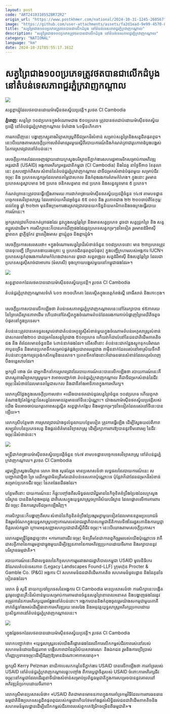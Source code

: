 ```yaml
---
layout: post
code: "ART2410310552BR72R2"
origin_url: "https://www.postkhmer.com/national/2024-10-31-1245-260567"
image: "https://github.com/user-attachments/assets/fa2d1ead-9e99-4570-8846-da7a70f4bd78"
title: "សត្វព្រៃ​ជាង​១០០​ប្រភេទ​ត្រូវ​ថត​បាន​ជា​លើក​ដំបូង នៅ​តំបន់​ទេសភាព​ជួរ​ភ្នំ​ក្រវាញ​កណ្តាល"
description: "​​សត្វព្រៃ​ជាង​១០០​ប្រភេទ​ត្រូវ​ថត​បាន​ជា​លើក​ដំបូង នៅ​តំបន់​ទេសភាព​ជួរ​ភ្នំ​ក្រវាញ​កណ្តាល​"
category: "NATIONAL"
language: "km"
date: 2024-10-31T05:55:17.161Z
---
```


# សត្វព្រៃ​ជាង​១០០​ប្រភេទ​ត្រូវ​ថត​បាន​ជា​លើក​ដំបូង នៅ​តំបន់​ទេសភាព​ជួរ​ភ្នំ​ក្រវាញ​កណ្តាល

![](https://github.com/user-attachments/assets/faf195eb-b6e0-4954-ab50-d56019744db2)

សត្វខ្លាឃ្មុំ​ដែលថតបានដោយម៉ាស៊ីន​ថតស្វ័យ​ប្រវត្តិ​។ រូបថត CI Cambodia

**ភ្នំពេញៈ** សត្វព្រៃ ១០៨​ប្រភេទ​ក្នុង​ចំណោម​ជាង ៥០០​ប្រភេទ ត្រូវ​បាន​ថត​ជាប់​ដោយ​ម៉ាស៊ីន​ថត​ស្វ័យ​​ប្រវត្តិ នៅ​តំបន់​ជួរ​ភ្នំ​ក្រវាញ​កណ្តាល ទំហំ​ជាង ៤០​ម៉ឺន​ហិកតា។ 

ការ​រក​ឃើញ​នេះ បង្ហាញ​ភស្តុតាង​វិទ្យាសាស្ត្រ​ពី​ទី​ជម្រក​ដ៏​សំខាន់ សម្រាប់​សត្វព្រៃ​និង​សត្វ​ជិត​ផុត​ពូជ។ នេះ​បើយោង​​តាម​សេចក្តី​ប្រកាស​ព័ត៌មាន​រួម​មួយ​ស្តីពី​របាយការណ៍​និង​កំ​ណត់​ត្រា​ជា​រូបភាព​ដំបូង​បង្អស់​នៃ​ការ​ស្រាវជ្រាវ​នៅ​តំបន់​នេះ។

សេចក្តី​ប្រកាស​ដែល​ចេញ​ផ្សាយ​ដោយ​ក្រសួង​បរិស្ថាន ​ទីភ្នាក់ងារ​សហរដ្ឋអាមេរិក​សម្រាប់​ការ​អភិវឌ្ឍ​អន្តរជាតិ (USAID) អង្គការ​អភិរក្ស​អន្តរជាតិ​កម្ពុជា (CI Cambodia) និង​ដៃគូ នា​ថ្ងៃទី​៣០ ខែ​តុលា​នេះ គូស​បញ្ជាក់​ពី​សារៈសំខាន់​នៃ​តំបន់​ជួរ​ភ្នំ​ក្រវាញ​កណ្តាល ជា​ទី​ជម្រក​សំខាន់​បំផុត​មួយ សម្រាប់​ជីវៈចម្រុះ និង ប្រភេទ​សត្វ​កម្រ​ដែល​មាន​តម្លៃ​ជា​សកល និង​កំពុង​រង​ការ​គំរាម​កំហែង។ ក្នុង​នោះ រួមមាន ប្រភេទ​សត្វ​ស្លាប​មាន ៦៥ ប្រភេទ ថនិក​សត្វមាន ៣៨ ប្រភេទ និង​សត្វ​ល្មូន​មាន ៥ ប្រភេទ។ 

កំណត់ត្រា​នេះ​ត្រូវ​បាន​ធ្វើឡើង​តាម​រយៈការ​ដាក់​ពង្រាយ​ម៉ាស៊ីន​ថតស្វ័យ​ប្រវត្តិ​ចំនួន ១៤៧ តាម​បទដ្ឋាន​បច្ចេកទេស​វិទ្យាសាស្ត្រ ដែល​ចាប់​យក​វីដេអូ​ចំនួន ៥៥ ០០០ និង រូបភាព​ជាង ២២ ២០០ចាប់​ពី​ខែ​កុម្ភៈ ដល់​ខែ​ធ្នូ ឆ្នាំ ២០២៣ មុន​នឹង​ក្រុម​ការងារ​ស្រាវជ្រាវ​បាន​យក​ទិន្នន័យ​មក​វិភាគ​និង​ចងក្រង​ធ្វើ​របាយការណ៍​នេះ។

អ្នក​ស្រាវជ្រាវ​ក៏​បាន​កត់ត្រា​ផងដែរ នូវ​ហ្វូង​សត្វ​ឆ្កែព្រៃ និង​មាន​សត្វ​ប្រភេទ ដូចជា សត្វ​ជ្រូកព្រៃ និង សត្វ​ឈ្លូស​ជាដើម។ ការ​សិក្សា​នេះ​ក៏​បាន​រកឃើញ​ផងដែរ​នូវ​ប្រភេទ​សត្វ​កម្រៗ​ដទៃទៀត រួមមាន​ដំរី​អាស៊ី ខ្លាពពក ខ្លាភ្ញីថ្មកែវ ខ្លា​លឿងមាស ខ្លា​ឃ្មុំតូច និង​ខ្លាឃ្មុំធំ។

សេចក្តី​ប្រកាស​សរសេរ​ថា៖ «ក្នុង​ចំណោម​សត្វព្រៃ​ដ៏​សំខាន់​ចំនួន ១០៨​ប្រភេទ​នោះ មាន ២៣​ប្រភេទ​ត្រូវ​បាន​ចុះ​បញ្ជី (ពី​ប្រភេទ​ងាយ​រងគ្រោះ ឬ ប្រភេទ​ជិត​ផុត​ពូជបំផុត) ក្នុង​បញ្ជី​ក្រហម​របស់​អង្គការ IUCN។​ប្រភេទ​សត្វ​កំពុង​រងការ​គំរាម​កំហែង​ជា​សកល ដូចជា សត្វពង្រួល សត្វដំរីអាស៊ី និង​សត្វ​ឆ្កែព្រៃ ដែល​ជា​ប្រភេទ​សត្វស៊ី​សាច់​ជា​អាហារ​ (មំសាសី) ចុង​ក្រោយ​បង្អស់​មួយ​នៅ​កម្ពុជា​ផង​ដែរ»។

![](https://github.com/user-attachments/assets/df327a2c-988c-4e58-a9e1-3bc99b755b57)

សត្វខ្លាពពក​​ដែលថតបានដោយម៉ាស៊ីន​ថតស្វ័យ​ប្រវត្តិ​។ រូបថត CI Cambodia

តំបន់​ជួរ​ភ្នំ​ក្រវាញ​កណ្តាល​ទំហំ ៤០១ ៣១០ហិកតា ដែល​ស្ថិត​ក្នុង​ខេត្ត​កំពង់ស្ពឺ ពោធិ៍សាត់ និងកោះកុង។ 

សេចក្តី​ប្រកាស​បាន​លើក​ឡើង​ថា តំបន់​ទេសភាព​ជួរ​ភ្នំ​ក្រវាញ​កណ្តាល​នេះ​នៅ​តែ​រក្សា​បាន ៩៥​ភាគរយ នៃ​ព្រៃឈើ​ស្ថានភាព​ដើម ហើយ​វា​នៅតែ​ស្ថិត​ក្នុង​ចំណោម​តំបន់​ដែល​រង​ការ​កាប់​បំផ្លាញ​ព្រៃឈើ​តិចតួច​បំផុត​នៅ​ក្នុង​ប្រទេស។

តំបន់​នេះ​ត្រូវ​បាន​គេ​ទទួល​ស្គាល់​ថា​ ជា​តំបន់​អេកូឡូស៊ី​សំខាន់​មួយ​ក្នុង​ចំណោម​តំបន់​អេកូ​សាស្ត្រ​សំខាន់​ជា​សកល​ទាំង​២០០ ជា​ជម្រក​នៃ​សត្វព្រៃ​ជាង ៥០០​ប្រភេទ ហើយ​វា​ក៏​ជា​លំនៅ​នៃ​ជនជាតិ​ដើម​ភាគ​តិច​ជង និង ព័រ​ដែល​មាន​ចំនួន​ជិត ៤​ពាន់​នាក់​ផងដែរ។ លើស​ពី​នោះ តំបន់​នេះ​ជា​កន្លែង​ស្តុក​ទុក​បរិមាណ​កាបូន​ច្រើន និង​មាន​ប្រភព​ទឹក​សម្រាប់​​ផ្គត់ផ្គង់​ប្រជាពលរដ្ឋ​ជាង ៣​ម៉ឺននាក់​ដែល​រស់នៅ​អាស្រ័យ​ទឹក​ពី​តំបន់​នោះ​ក្នុង​ការ​ទ្រទ្រង់​កសិកម្ម​និង​នេសាទ។ ប្រភព​ទឹក​ទាំង​នោះ​ក៏​ជា​ធនធាន​សំខាន់​ដែល​ហូរ​បំពេញ​បឹងទន្លេសាប​ដែរ។

អ្នកស្រី ថោង រ៉េត ​ជា​អ្នក​ដឹកនាំ​ការ​ស្រាវជ្រាវ​នៃ​របាយការណ៍​នេះ​បាន​លើក​ឡើង​ថា របាយការណ៍​នេះ​គឺ​ជា​ភស្តុតាង​វិទ្យាសាស្ត្រ​មួយ។ វា​អាច​បញ្ជាក់​ថា តំបន់​ជួរ​ភ្នំ​ក្រវាញ​កណ្តាល គឺជា​ទី​ជម្រក​សំខាន់​នៃ​ជីវៈចម្រុះ​ដ៏​សំខាន់​ដែល​មាន​តម្លៃ​ជា​សកល និង​ជា​ទីតាំង​អាទិភាព​ក្នុង​ការ​អភិរក្ស។

លោកស្រី​ថ្លែង​ក្នុង​សេចក្តី​ប្រកាស​ថា៖ «យើង​បាន​ថត​ជាប់​នូវ​សត្វ​ព្រៃ​ចំនួន ១០៨ប្រភេទ ហើយ​ពួកវា​តំណាង​ឱ្យ​តែ​ផ្នែក​ខ្លះ​​នៃ​សត្វ​ដែល​មាន​វត្តមាន​នៅ​ទីនេះ​ប៉ុណ្ណោះ។ យ៉ាងណា​ម៉ាស៊ីន​ថត​ស្វ័យ​ប្រវត្តិ​របស់​យើង មិន​អាច​ចាប់​យក​រូបភាព​សត្វ​ល្អិត សត្វថ្នាក់កង្កែប និង​មច្ឆា​កម្រៗ​ដទៃ​ទៀត​ដែល​រស់​នៅ​ទីនេះ​បាន​ឡើយ»។ 

លោកស្រី​បន្ថែមថា ការ​ស្រាវជ្រាវ​យ៉ាង​ទូលំទូលាយ​បន្ថែម​ទៀត ត្រូវ​ការ​ធ្វើឡើង ដើម្បី​ស្វែង​យល់​ពី​ភាព​សម្បូរ​បែប​នៃ​ប្រភេទ​សត្វ និង​ផ្តល់​ព័ត៌មាន​វិទ្យាសាស្ត្រ ដើម្បី​រក្សា​ការពារ​ឱ្យ​បាន​នូវ​ទី​មនោរម្យ នៃ​ជីវៈចម្រុះ​ដ៏​សំខាន់​នេះ។

![](https://github.com/user-attachments/assets/9e3baa29-c2f9-4f40-b7da-21c24186a898)

មន្ត្រី​ដាក់​ពង្រាយ​ម៉ាស៊ីន​ថតស្វ័យ​ប្រវត្តិ​ចំនួន ១៤៧ តាម​បទដ្ឋាន​បច្ចេកទេស​វិទ្យាសាស្ត្រ នៅ​តំបន់​ជួរ​ភ្នំ​ក្រវាញ​កណ្តាល។ រូបថត CI Cambodia

រដ្ឋមន្ត្រី​ក្រសួង​បរិស្ថាន លោក អ៊ាង សុផល្លែត មាន​ប្រសាសន៍ថា លទ្ធផល​នៃ​របាយការណ៍​នេះ ស​បញ្ជាក់​ជា​ថ្មី​ថា ព្រៃ ឈើ​កម្ពុជា​មិន​ត្រឹម​តែ​ជា​តំបន់​ទេសភាព​ប៉ុណ្ណោះ​ទេ ប៉ុន្តែ​វា​ក៏​ជា​ដែន​ជម្រក​ដ៏​សំខាន់​សម្រាប់​ប្រភេទ​ជីវៈចម្រុះ នៃ​ភព​ផែនដី​ផងដែរ។ 

បន្ថែមពី​នោះ បាយការណ៍នេះ ក៏​ឆ្លុះ​បញ្ចាំង​ពី​សមិទ្ធផល​ជាវិជ្ជមាន​នៃកិច្ច​ខិត​ខំ​ប្រឹង​ប្រែង​ដែល​ក្រសួង​បរិស្ថាន បាន​និង​កំពុង​អនុវត្ត ជាពិសេស​ក្នុង​យុទ្ធសាស្រ្ត​ចក្រា​វិស័យ​បរិស្ថាន ដែល​ផ្តោត​លើ​ការ​ការពារ​ជីវៈចម្រុះ និង​ការ​ស្តារ​ទី​ជម្រក​ឡើងវិញ។ 

ការ​សិក្សា​នេះ​ក៏​បង្ហាញ​ពី​សារៈសំខាន់​នៃ​កិច្ច​ខិតខំ​ប្រឹងប្រែង​រួមគ្នា​មួយទៀតដែល​មាន​ឧត្តមប្រយោជន៍ និង​រួម​ចំណែក​ក្នុង​យុទ្ធសាស្ត្រ​បញ្ចកោណ​របស់​រាជរដ្ឋាភិបាល​កម្ពុជា​នីតិកាល​ទី៧​នៃ​រដ្ឋសភា​និង​ការ​ប្តេជ្ញា​ចិត្ត​របស់​កម្ពុជា ក្រោម​អនុសញ្ញា​សហប្រជាជាតិ​ស្តីពី​ជីវៈចម្រុះ។ នេះ​បើ​យោង​តាម​សេចក្តី​ប្រកាស។

លោក​រដ្ឋមន្ត្រី​ថ្លែង​ដូច្នេះ​ថា៖ «ការ​ការពារ​ជីវៈចម្រុះ មិន​ត្រឹម​តែ​ជា​កាតព្វកិច្ច​រួម​របស់​យើង​ប៉ុណ្ណោះ​ទេ វា​គឺ​ជា​សក្ខីភាព​នៃ​ការ​រួមគ្នា​ជា​ធ្លុង​មួយ​ដើម្បី​វឌ្ឍនភាព​នៃ​ការ​អភិវឌ្ឍ​ប្រកប​ដោយ​ចីរភាព និង​រក្សា​បាន​នូវ​បរិស្ថាន​ធម្មជាតិ»។

របាយការណ៍​នេះ​គឺជា​លទ្ធផល​នៃ​កិច្ច​សហការ​រួម​រវាង​រាជរដ្ឋាភិបាល​កម្ពុជា USAID មូលនិធិ​កេរដំណែល​តំបន់​ទេសភាព (Legacy Landscapes Found-LLF) ក្រុមហ៊ុន Procter & Gamble Co. (P&G) អង្គការ CI សហគមន៍​ជន​ជាតិ​ដើម​ភាគ​តិច សហគមន៍​មូលដ្ឋាន និង​ដៃគូ​ដទៃទៀត​ផងដែរ។ 

លោក អ៊ុំ សូនី នាយក​ប្រចាំ​ប្រទេស​នៃ​អង្គការ CI Cambodia មាន​ប្រសាសន៍​ថា ការ​សិក្សា​នេះ​បង្កើត​នូវ​មូលដ្ឋាន​គ្រឹះ​ដ៏​សំខាន់​មួយ​សម្រាប់​ការ​តាមដាន​ចំនួន​សត្វព្រៃ​នា​ពេល​អនាគត និង​បង្ហាញ​ផងដែរ​នូវ​តម្រូវការ​នៃ​ការ​អភិរក្ស​យូរ​អង្វែង​នៅ​តំបន់​នោះ។ អង្គការ​បាន​និង​កំពុង​ចូលរួម​យ៉ាង​សកម្ម​ជាមួយ​ភាគី​ពាក់ព័ន្ធ​ទាំងអស់​ដើម្បី​ធានា​ការ​អភិវឌ្ឍ​រយៈពេល​វែង និង​អនុវត្ត​យុទ្ធសាស្ត្រ​អភិរក្ស​ប្រកប​ដោយ​ប្រសិទ្ធភាព​នៅ​តំបន់​ជួរភ្នំ​ក្រវាញ​កណ្តាល​នេះ។ 

![](https://github.com/user-attachments/assets/e3b6cc95-c666-4764-bb8a-bc2b28c616bf)

ហ្វូងឆ្កែចចកដែលថតបានដោយម៉ាស៊ីន​ថតស្វ័យ​ប្រវត្តិ​។ រូបថត CI Cambodia

លោក​បញ្ជាក់​ថា៖ «យុទ្ធសាស្ត្រ​របស់​យើង​គឺ​ផ្តោត​ផងដែរ​លើ​ការ​លើក​កម្ពស់​ជីវភាព​រស់​នៅ​របស់​សហគមន៍​ដោយ​និរន្តរភាព បង្កើត​ភាព​ជា​ដៃគូ​វិស័យ​សាធារណៈ និង​ឯកជន រួម​និង​ការ​ប្រើប្រាស់​ហិរញ្ញប្បទាន​ចម្រុះ​ដើម្បី​ជំរុញ​ឱ្យ​មាន​ដំណោះ​អាកាសធាតុ»។

អ្នកស្រី Kerry Pelzman នាយិកា​បេសកកម្ម​នៃ​ទីភ្នាក់ងារ USAID បាន​លើកឡើង​ថា ការ​គាំទ្រ​របស់ USAID នៅ​តំបន់ជួរ​ភ្នំក្រវាញ​កណ្តាល​ឆ្លុះ​បញ្ចាំង ពី​ការ​ប្តេជ្ញា​ចិត្ត​របស់ USAID ចំពោះ​ការ​អភិរក្ស​ជីវៈចម្រុះ​នៅ​កម្ពុជា​ដែល​ដើរ​តួនាទី​យ៉ាង​សំខាន់​សម្រាប់​ប្រព័ន្ធ​ធម្មជាតិ​ក្នុង​ការ​សម្រេច​បាន​នូវ​គោលដៅ​អភិវឌ្ឍន៍​ប្រកប​ដោយ​ចីរភាព។

លោកស្រី​មាន​ប្រសាសន៍​ថា៖ «USAID ពិត​ជា​មាន​មោទនភាព​ក្នុង​ការ​គាំទ្រ​កម្មវិធី​ដែល​ការពារ​ធនធាន​ធម្មជាតិ​និង​ប្រភេទ​សត្វ​ជិត​ផុត​ពូជ​របស់​កម្ពុជា​ហើយ​ថែម​ទាំង​ផ្តល់​សិទ្ធិ​ដល់​ជនជាតិ​ដើម​ភាគតិច​និង​សហគមន៍​មូលដ្ឋាន​ដើម្បី​លើក​កម្ពស់​ជីវភាព​របស់​ពួកគេ​ឱ្យ​រីក​ចម្រើន​ពី​ធម្មជាតិ»៕